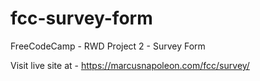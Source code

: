 # fcc-survey-form
FreeCodeCamp - RWD Project 2 - Survey Form


Visit live site at - https://marcusnapoleon.com/fcc/survey/
